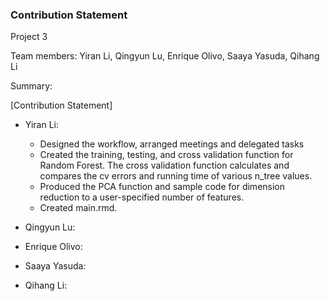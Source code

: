 ### Contribution Statement

Project 3

Team members: Yiran Li,  Qingyun Lu, Enrique Olivo, Saaya Yasuda, Qihang Li

Summary: 

[Contribution Statement] 

+ Yiran Li:
  + Designed the workflow, arranged meetings and delegated tasks
  + Created the training, testing, and cross validation function for Random Forest. The cross validation function calculates
  and compares the cv errors and running time of various n_tree values. 
  + Produced the PCA function and sample code for dimension reduction to a user-specified number of features.
  + Created main.rmd.
  
+ Qingyun Lu: 

+ Enrique Olivo:

+ Saaya Yasuda: 

+ Qihang Li: 
